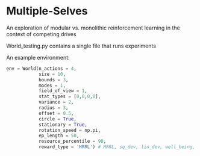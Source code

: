 # Multiple-Selves
An exploration of modular vs. monolithic reinforcement learning in the context of competing drives

World_testing.py contains a single file that runs experiments

An example environment:

```python
env = World(n_actions = 4, 
            size = 10, 
            bounds = 3, 
            modes = 1, 
            field_of_view = 1, 
            stat_types = [0,0,0,0],
            variance = 2, 
            radius = 3,
            offset = 0.5,
            circle = True,
            stationary = True, 
            rotation_speed = np.pi,
            ep_length = 50,
            resource_percentile = 90,
            reward_type = 'HRRL') # HRRL, sq_dev, lin_dev, well_being, min_sq
```

